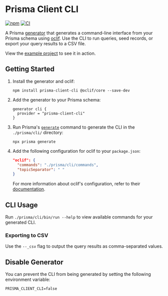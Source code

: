 # Prisma Client CLI

[![npm](https://img.shields.io/npm/v/prisma-client-cli)](https://www.npmjs.com/package/prisma-client-cli)
[![CI](https://github.com/kgajera/prisma-client-cli/actions/workflows/CI.yml/badge.svg)](https://github.com/kgajera/prisma-client-cli/actions/workflows/CI.yml)

A Prisma [generator](https://www.prisma.io/docs/concepts/components/prisma-schema/generators) that generates a command-line interface from your Prisma schema using [oclif](https://oclif.io). Use the CLI to run queries, seed records, or export your query results to a CSV file.

View the [example project](/example) to see it in action.

## Getting Started

1. Install the generator and oclif:

   ```
   npm install prisma-client-cli @oclif/core --save-dev
   ```

1. Add the generator to your Prisma schema:

   ```prisma
   generator cli {
     provider = "prisma-client-cli"
   }
   ```

1. Run Prisma's [`generate`](https://www.prisma.io/docs/reference/api-reference/command-reference#generate) command to generate the CLI in the `./prisma/cli/` directory:

   ```
   npx prisma generate
   ```

1. Add the following configuration for oclif to your `package.json`:
   ```json
   "oclif": {
     "commands": "./prisma/cli/commands",
     "topicSeparator": " "
   }
   ```
   For more information about oclif's configuration, refer to their [documentation](https://oclif.io).

## CLI Usage

Run `./prisma/cli/bin/run --help` to view available commands for your generated CLI.

### Exporting to CSV

Use the `--_csv` flag to output the query results as comma-separated values.

## Disable Generator

You can prevent the CLI from being generated by setting the following environment variable:

```
PRISMA_CLIENT_CLI=false
```
